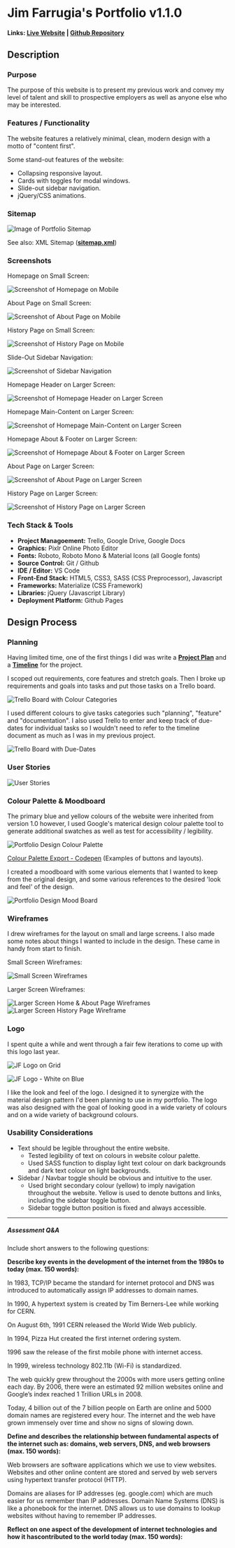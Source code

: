 # Jim Farrugia's Portfolio v1.1.0

#### Links: [Live Website](https://jimfarrugia.github.io) | [Github Repository](https://github.com/jimfarrugia/jimfarrugia.github.io)

## Description

### Purpose

The purpose of this website is to present my previous work and convey my level of talent and skill to prospective employers as well as anyone else who may be interested.

### Features / Functionality

The website features a relatively minimal, clean, modern design with a motto of "content first".

Some stand-out features of the website:

- Collapsing responsive layout.
- Cards with toggles for modal windows.
- Slide-out sidebar navigation.
- jQuery/CSS animations.

### Sitemap

![Image of Portfolio Sitemap](./docs/img/sitemap.png)

See also: XML Sitemap ([**sitemap.xml**](./docs/sitemap.xml))

### Screenshots

Homepage on Small Screen:

![Screenshot of Homepage on Mobile](./docs/img/screenshot-full-homepage-mobile.png)

About Page on Small Screen:

![Screenshot of About Page on Mobile](./docs/img/screenshot-about-page-small.png)

History Page on Small Screen:

![Screenshot of History Page on Mobile](./docs/img/screenshot-history-page-small.png)

Slide-Out Sidebar Navigation:

![Screenshot of Sidebar Navigation](./docs/img/screenshot-sidenav.png)

Homepage Header on Larger Screen:

![Screenshot of Homepage Header on Larger Screen](./docs/img/screenshot-home-header.png)

Homepage Main-Content on Larger Screen:

![Screenshot of Homepage Main-Content on Larger Screen](./docs/img/screenshot-home-main-content.png)

Homepage About & Footer on Larger Screen:

![Screenshot of Homepage About & Footer on Larger Screen](./docs/img/screenshot-home-about-and-footer.png)

About Page on Larger Screen:

![Screenshot of About Page on Larger Screen](./docs/img/screenshot-about-page.png)

History Page on Larger Screen:

![Screenshot of History Page on Larger Screen](./docs/img/screenshot-history-page.png)

### Tech Stack & Tools

- **Project Managoement:** Trello, Google Drive, Google Docs
- **Graphics:** Pixlr Online Photo Editor
- **Fonts:** Roboto, Roboto Mono & Material Icons (all Google fonts)
- **Source Control:** Git / Github
- **IDE / Editor:** VS Code
- **Front-End Stack:** HTML5, CSS3, SASS (CSS Preprocessor), Javascript
- **Frameworks:** Materialize (CSS Framework)
- **Libraries:** jQuery (Javascript Library)
- **Deployment Platform:** Github Pages

## Design Process

### Planning

Having limited time, one of the first things I did was write a [**Project Plan**](./docs/portfolio-project-plan.pdf) and a [**Timeline**](./docs/portfolio-project-timeline.pdf) for the project.

I scoped out requirements, core features and stretch goals. Then I broke up requirements and goals into tasks and put those tasks on a Trello board.

![Trello Board with Colour Categories](./docs/img/portfolio-trello-categories.png)

I used different colours to give tasks categories such "planning", "feature" and "documentation". I also used Trello to enter and keep track of due-dates for individual tasks so I wouldn't need to refer to the timeline document as much as I was in my previous project.

![Trello Board with Due-Dates](./docs/img/portfolio-trello-duedates.png)

### User Stories

![User Stories](./docs/img/portfolio-user-stories.png)

### Colour Palette & Moodboard

The primary blue and yellow colours of the website were inherited from version 1.0 however, I used Google's materical design colour palette tool to generate additional swatches as well as test for accessibility / legibility.

![Portfolio Design Colour Palette](./docs/img/portfolio-colour-palette.png)

[Colour Palette Export - Codepen](https://codepen.io/jimfarrugia/pen/XGxbML) (Examples of buttons and layouts).

I created a moodboard with some various elements that I wanted to keep from the original design, and some various references to the desired 'look and feel' of the design.

![Portfolio Design Mood Board](./docs/img/portfolio-moodboard.png)

### Wireframes

I drew wireframes for the layout on small and large screens. I also made some notes about things I wanted to include in the design. These came in handy from start to finish.

Small Screen Wireframes:

![Small Screen Wireframes](./docs/img/wireframes_all-pages-small.jpg)

Larger Screen Wireframes:

![Larger Screen Home & About Page Wireframes](./docs/img/wireframes_home-and-about-lrg.jpg)
![Larger Screen History Page Wireframe](./docs/img/wireframes_history-page-lrg.jpg)

### Logo

I spent quite a while and went through a fair few iterations to come up with this logo last year.

![JF Logo on Grid](./docs/img/logo_blue-on-white-grid.png)

![JF Logo - White on Blue](./docs/img/logo_white-on-blue.png)

I like the look and feel of the logo. I designed it to synergize with the material design pattern I'd been planning to use in my portfolio. The logo was also designed with the goal of looking good in a wide variety of colours and on a wide variety of background colours.

### Usability Considerations

- Text should be legible throughout the entire website.
  - Tested legibility of text on colours in website colour palette.
  - Used SASS function to display light text colour on dark backgrounds and dark text colour on light backgrounds.
- Sidebar / Navbar toggle should be obvious and intuitive to the user.
  - Used bright secondary colour (yellow) to imply navigation throughout the website. Yellow is used to denote buttons and links, including the sidebar toggle button.
  - Sidebar toggle button position is fixed and always accessible.

---

##### Assessment Q&A

Include short answers to the following questions:

**Describe key events in the development of the internet from the 1980s to today (max. 150 words):**

In 1983, TCP/IP became the standard for internet protocol and DNS was introduced to automatically assign IP addresses to domain names.

In 1990, A hypertext system is created by Tim Berners-Lee while working for CERN.

On August 6th, 1991 CERN released the World Wide Web publicly.

In 1994, Pizza Hut created the first internet ordering system.

1996 saw the release of the first mobile phone with internet access.

In 1999, wireless technology 802.11b (Wi-Fi) is standardized.

The web quickly grew throughout the 2000s with more users getting online each day. By 2006, there were an estimated 92 million websites online and Google’s index reached 1 Trillion URLs in 2008.

Today, 4 billion out of the 7 billion people on Earth are online and 5000 domain names are registered every hour. The internet and the web have grown immensely over time and show no signs of slowing down.

**Define and describes the relationship between fundamental aspects of the internet such as: domains, web servers, DNS, and web browsers (max. 150 words):**

Web browsers are software applications which we use to view websites. Websites and other online content are stored and served by web servers using hypertext transfer protocol (HTTP).

Domains are aliases for IP addresses (eg. google.com) which are much easier for us remember than IP addresses. Domain Name Systems (DNS) is like a phonebook for the internet. DNS allows us to use domains to lookup websites without having to remember IP addresses.

**Reflect on one aspect of the development of internet technologies and how it hascontributed to the world today (max. 150 words):**
